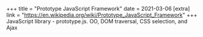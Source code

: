 +++
title = "Prototype JavaScript Framework"
date = 2021-03-06
[extra]
link = "https://en.wikipedia.org/wiki/Prototype_JavaScript_Framework"
+++
JavaScript library - prototype.js. OO, DOM traversal, CSS selection, and Ajax

